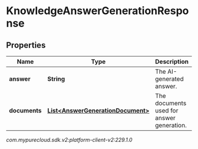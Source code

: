 # KnowledgeAnswerGenerationResponse


## Properties

| Name | Type | Description | Notes |
| ------------ | ------------- | ------------- | ------------- |
| **answer** | **String** | The AI-generated answer. |  [optional] |
| **documents** | [**List&lt;AnswerGenerationDocument&gt;**](AnswerGenerationDocument) | The documents used for answer generation. |  [optional] |




_com.mypurecloud.sdk.v2:platform-client-v2:229.1.0_
